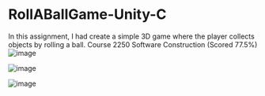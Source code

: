 # RollABallGame-Unity-C
In this assignment, I had create a simple 3D game where the player collects objects by rolling a ball. Course 2250 Software Construction (Scored 77.5%)
![image](https://user-images.githubusercontent.com/90727656/169716585-8b62ba0d-dab3-4fd8-be1e-fc9ed34a2a01.png)

![image](https://user-images.githubusercontent.com/90727656/169716602-9dafcdff-7828-4e33-8020-128fda32bd91.png)

![image](https://user-images.githubusercontent.com/90727656/169716614-b7f203d2-07dc-4956-a5d7-aca7f0457e00.png)

